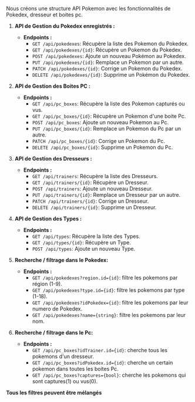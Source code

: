 Nous créons une structure API Pokemon avec les fonctionnalités de Pokedex, dresseur et boites pc.

1. **API de Gestion du Pokedex enregistrés :**
   - **Endpoints :**
     - `GET /api/pokedexes`: Récupère la liste des Pokemon du Pokedex.
     - `GET /api/pokedexes/{id}`: Récupère un Pokemon du Pokedex.
     - `POST /api/pokedexes`: Ajoute un nouveau Pokémon au Pokedex.
     - `PUT /api/pokedexes/{id}`: Remplace un Pokemon par un autre.
     - `PATCH /api/pokedexes/{id}`: Corrige un Pokemon du Pokedex.
     - `DELETE /api/pokedexes/{id}`: Supprime un Pokémon du Pokedex.

2. **API de Gestion des Boites PC :**
   - **Endpoints :**
     - `GET /api/pc_boxes`: Récupère la liste des Pokemon capturés ou vus.
     - `GET /api/pc_boxes/{id}`: Récupère un Pokemon d'une boite Pc.
     - `POST /api/pc_boxes`: Ajoute un nouveau Pokemon au Pc.
     - `PUT /api/pc_boxes/{id}`: Remplace un Pokemon du Pc par un autre.
     - `PATCH /api/pc_boxes/{id}`: Corrige un Pokemon du Pc.
     - `DELETE /api/pc_boxes/{id}`: Supprime un Pokemon du Pc.

3. **API de Gestion des Dresseurs :**
   - **Endpoints :**
     - `GET /api/trainers`: Récupère la liste des Dresseurs.
     - `GET /api/trainers/{id}`: Récupère un Dresseur.
     - `POST /api/trainers`: Ajoute un nouveau Dresseur.
     - `PUT /api/trainers/{id}`: Remplace un Dresseur par un autre.
     - `PATCH /api/trainers/{id}`: Corrige un Dresseur.
     - `DELETE /api/trainers/{id}`: Supprime un Dresseur.

4. **API de Gestion des Types :**
   - **Endpoints :**
     - `GET /api/types`: Récupère la liste des Types.
     - `GET /api/types/{id}`: Récupère un Type.
     - `POST /api/types`: Ajoute un nouveau Type.

5. **Recherche / filtrage dans le Pokedex:**
   - **Endpoints :**
     - `GET /api/pokedexes?region.id={id}`: filtre les pokemons par région (1-9).
     - `GET /api/pokedexes?type.id={id}`: filtre les pokemons par type (1-18).
     - `GET /api/pokedexes?idPokedex={id}`: filtre les pokemons par leur numero de Pokedex.
     - `GET /api/pokedexes?name={string}`: filtre les pokemons par leur nom.

6. **Recherche / filtrage dans le Pc:**
   - **Endpoints :**
     - `GET /api/pc_boxes?idTrainer.id={id}`: cherche tous les pokemons d'un dresseur.
     - `GET /api/pc_boxes?idPokedex.id={id}`: cherche un certain pokemon dans toutes les boites Pc.
     - `GET /api/pc_boxes?captures={bool}`: cherche les pokemons qui sont captures(1) ou vus(0).

**Tous les filtres peuvent être mélangés**